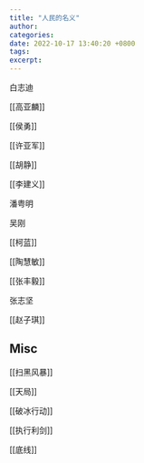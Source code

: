 ```yaml
---
title: "人民的名义"
author: 
categories: 
date: 2022-10-17 13:40:20 +0800
tags: 
excerpt: 
---
```


白志迪

[[高亚麟]]

[[侯勇]]

[[许亚军]]

[[胡静]]

[[李建义]]

潘粤明

吴刚

[[柯蓝]]

[[陶慧敏]]

[[张丰毅]]

张志坚

[[赵子琪]]






## Misc

[[扫黑风暴]]

[[天局]]

[[破冰行动]]

[[执行利剑]]

[[底线]]


